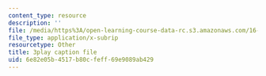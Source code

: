 ```yaml
---
content_type: resource
description: ''
file: /media/https%3A/open-learning-course-data-rc.s3.amazonaws.com/16-687-private-pilot-ground-school-january-iap-2019/6e82e05b4517b80cfeff69e9089ab429_PHtPau1c5sU.srt
file_type: application/x-subrip
resourcetype: Other
title: 3play caption file
uid: 6e82e05b-4517-b80c-feff-69e9089ab429
---
```

